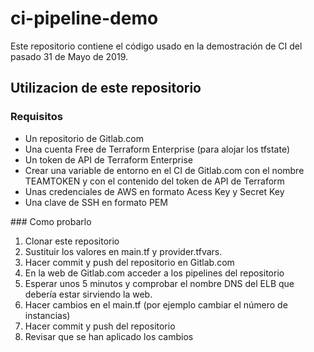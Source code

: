 # ci-pipeline-demo

Este repositorio contiene el código usado en la demostración de CI del pasado 31 de Mayo de 2019.

## Utilizacion de este repositorio

### Requisitos

- Un repositorio de Gitlab.com
- Una cuenta Free de Terraform Enterprise (para alojar los tfstate)
- Un token de API de Terraform Enterprise
- Crear una variable de entorno en el CI de Gitlab.com con el nombre TEAMTOKEN y con el contenido del token de API de Terraform
- Unas credenciales de AWS en formato Acess Key y Secret Key
- Una clave de SSH en formato PEM


### Como probarlo

1. Clonar este repositorio
2. Sustituir los valores en main.tf y provider.tfvars.
3. Hacer commit y push del repositorio en Gitlab.com
4. En la web de Gitlab.com acceder a los pipelines del repositorio
5. Esperar unos 5 minutos y comprobar el nombre DNS del ELB que debería estar sirviendo la web.
6. Hacer cambios en el main.tf (por ejemplo cambiar el número de instancias)
7. Hacer commit y push del repositorio
8. Revisar que se han aplicado los cambios
